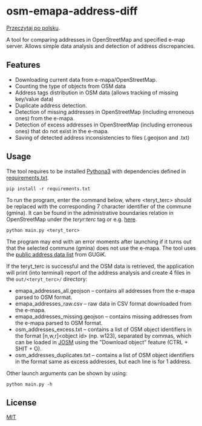 # osm-emapa-address-diff
[Przeczytaj po polsku](README.md).

A tool for comparing addresses in OpenStreetMap and specified e-map server.
Allows simple data analysis and detection of address discrepancies.

## Features
- Downloading current data from e-mapa/OpenStreetMap.
- Counting the type of objects from OSM data
- Address tags distribution in OSM data (allows tracking of missing key/value data)
- Duplicate address detection.
- Detection of missing addresses in OpenStreetMap (including erroneous ones) from the e-mapa.
- Detection of excess addresses in OpenStreetMap (including erroneous ones) that do not exist in the e-mapa.
- Saving of detected address inconsistencies to files (.geojson and .txt)

## Usage
The tool requires to be installed [Pythona3](https://www.python.org/) with dependencies defined in [requirements.txt](requirements.txt).

`pip install -r requirements.txt`

To run the program, enter the command below, where \<teryt_terc\> should be replaced with the corresponding
7 character identifier of the commune (gmina).
It can be found in the administrative boundaries relation in OpenStreetMap
under the _teryr:terc_ tag or e.g. [here](https://eteryt.stat.gov.pl/eTeryt/rejestr_teryt/udostepnianie_danych/baza_teryt/uzytkownicy_indywidualni/wyszukiwanie/wyszukiwanie.aspx).

`python main.py <teryt_terc>`

The program may end with an error moments after launching if it turns out that the selected commune (gmina) does not use the e-mapa.
The tool uses the [public address data list](https://integracja.gugik.gov.pl/daneadresowe/) from GUGiK.

If the teryt_terc is successful and the OSM data is retrieved, the application will print (into terminal) report of the address analysis and create 4 files in the `out/<teryt_terc>/` directory:
- emapa_addresses_all.geojson – contains all addresses from the e-mapa parsed to OSM format.
- emapa_addresses_raw.csv – raw data in CSV format downloaded from the e-mapa.
- emapa_addresses_missing.geojson – contains missing addresses from the e-mapa parsed to OSM format.
- osm_addresses_excess.txt – contains a list of OSM object identifiers in the format \[n,w,r\]\<object id\> (np. w123), separated by commas, which can be loaded in [JOSM](https://josm.openstreetmap.de/) using the "Download object" feature (CTRL + SHIT + O).
- osm_addresses_duplicates.txt – contains a list of OSM object identifiers in the format same as excess addresses, but each line is for 1 address.

Other launch arguments can be shown by using:

`python main.py -h`

## License
[MIT](LICENSE)
